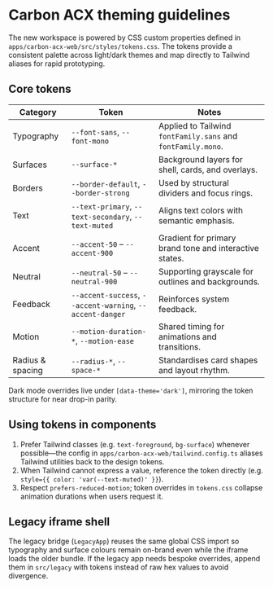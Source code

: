 # Carbon ACX theming guidelines

The new workspace is powered by CSS custom properties defined in `apps/carbon-acx-web/src/styles/tokens.css`. The tokens provide
a consistent palette across light/dark themes and map directly to Tailwind aliases for rapid prototyping.

## Core tokens

| Category | Token | Notes |
| --- | --- | --- |
| Typography | `--font-sans`, `--font-mono` | Applied to Tailwind `fontFamily.sans` and `fontFamily.mono`. |
| Surfaces | `--surface-*` | Background layers for shell, cards, and overlays. |
| Borders | `--border-default`, `--border-strong` | Used by structural dividers and focus rings. |
| Text | `--text-primary`, `--text-secondary`, `--text-muted` | Aligns text colors with semantic emphasis. |
| Accent | `--accent-50` – `--accent-900` | Gradient for primary brand tone and interactive states. |
| Neutral | `--neutral-50` – `--neutral-900` | Supporting grayscale for outlines and backgrounds. |
| Feedback | `--accent-success`, `--accent-warning`, `--accent-danger` | Reinforces system feedback. |
| Motion | `--motion-duration-*`, `--motion-ease` | Shared timing for animations and transitions. |
| Radius & spacing | `--radius-*`, `--space-*` | Standardises card shapes and layout rhythm. |

Dark mode overrides live under `[data-theme='dark']`, mirroring the token structure for near drop-in parity.

## Using tokens in components

1. Prefer Tailwind classes (e.g. `text-foreground`, `bg-surface`) whenever possible—the config in
   `apps/carbon-acx-web/tailwind.config.ts` aliases Tailwind utilities back to the design tokens.
2. When Tailwind cannot express a value, reference the token directly (e.g. `style={{ color: 'var(--text-muted)' }}`).
3. Respect `prefers-reduced-motion`; token overrides in `tokens.css` collapse animation durations when users request it.

## Legacy iframe shell

The legacy bridge (`LegacyApp`) reuses the same global CSS import so typography and surface colours remain on-brand even while the
iframe loads the older bundle. If the legacy app needs bespoke overrides, append them in `src/legacy` with tokens instead of raw
hex values to avoid divergence.
